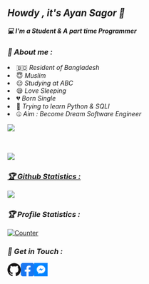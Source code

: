 <h2><b><i>Howdy , it's Ayan Sagor 👋</i></b></h2>

<b><i>💻 I'm a Student & A part time Programmer</i></b>

<h3><b><i>🤠 About me :</i></b></h3>

<li> 🇧🇩 <i>Resident of Bangladesh</i></li>

<li> 😇 <i>Muslim</i></li>

<li> 😐 <i>Studying at ABC</i></li>

<li> 😪 <i>Love Sleeping</i></li>

<li> 💔 <i>Born Single</i></li>

<li> 🐍 <i>Trying to learn Python & SQLI</i></li>

<li> 🤐 <i>Aim : Become Dream Software Engineer</i></li>

<!-- Github README -->

<p align="center"><a href="https://github.com/Toxic-Ayan">

<img height="165" src="https://github-readme-stats.vercel.app/api?username=Toxic-Ayan&show_icons=true&include_all_commits=true&theme=react&cache_seconds=3200&hide_border=true" /></a>

&nbsp;&nbsp;&nbsp;

<a href="https://github.com/Toxic-Ayan"><img src="https://github-readme-stats.vercel.app/api/top-langs/?username=htr-tech&layout=compact&theme=react&hide_border=true" />
<h3><b><i>🏆 Github Statistics :</i></b></h3>

<a href="https://github.com/Toxic-Ayan"><img width=550 src="https://github-profile-trophy.vercel.app/?username=htr-tech&theme=dracula&no-frame=true&title=Followers,Stars,Commit,Repository,Issues"/></a>

<h3><b><i>🏆 Profile Statistics :</i></b></h3>

<a href="https://github.com/Toxic-Ayan"><img height="25" title="Counter" src="https://komarev.com/ghpvc/?username=htr-tech&color=blueviolet&style=flat-square"></a>

<h3><b><i>📡 Get in Touch :</i></b></h3>

<a href="https://github.com/Toxic-Ayan"><img align="left" title="Github" alt="Github" width="30px" src="assets/github.png" /></a>

<a href="https://www.facebook.com/Alcohol.Ayan02"><img align="left" title="Facebook" alt="Facebook" width="30px" src="assets/facebook.png" /></a>

<a href="https://m.me/Alcohol.Ayan02"><img align="left" title="Messenger" alt="Messenger" width="30px" src="assets/messenger.png" /></a>
